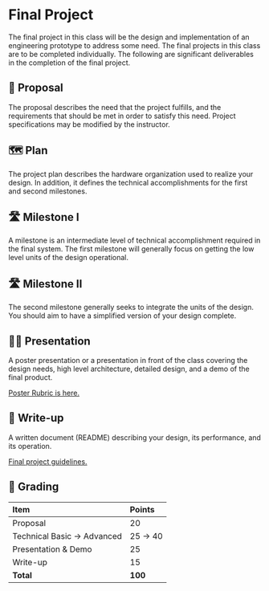 # Final Project

The final project in this class will be the design and implementation of an engineering prototype to address some need. The final projects in this class are to be completed individually. The following are significant deliverables in the completion of the final project. 

## 📝 Proposal

The proposal describes the need that the project fulfills, and the requirements that should be met in order to satisfy this need. Project specifications may be modified by the instructor.

## 🗺️ Plan

The project plan describes the hardware organization used to realize your design. In addition, it defines the technical accomplishments for the first and second milestones.

## 🛣️ Milestone I

A milestone is an intermediate level of technical accomplishment required in the final system. The first milestone will generally focus on getting the low level units of the design operational.

## 🛣️ Milestone II

The second milestone generally seeks to integrate the units of the design. You should aim to have a simplified version of your design complete.

## 	🧑‍🏫 Presentation

A poster presentation or a presentation in front of the class covering the design needs, high level architecture, detailed design, and a demo of the final product.

[Poster Rubric is here.](https://github.com/USAFA-ECE/ece383/blob/main/book/Assignments/files/Final_Poster_Rubric.pdf)

## 📄 Write-up

A written document (README) describing your design, its performance, and its operation.

[Final project guidelines.](https://github.com/USAFA-ECE/ece383/blob/main/book/Assignments/files/FinalProject.pdf)

## 💯 Grading

| Item | Points |
|:-----|:-------|
| Proposal | 20 |
| Technical Basic -> Advanced | 25 -> 40 |
| Presentation & Demo | 25 |
| Write-up | 15 |
| **Total** | **100** |
